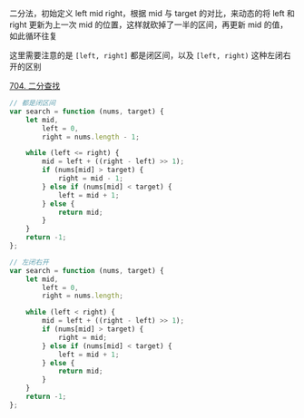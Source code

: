 二分法，初始定义 left mid right，根据 mid 与 target 的对比，来动态的将 left 和 right 更新为上一次 mid 的位置，这样就砍掉了一半的区间，再更新 mid 的值，如此循环往复

这里需要注意的是 `[left, right]` 都是闭区间，以及 `[left, right)` 这种左闭右开的区别

[704. 二分查找](https://leetcode.cn/problems/binary-search/description/)

```js
// 都是闭区间
var search = function (nums, target) {
    let mid,
        left = 0,
        right = nums.length - 1;

    while (left <= right) {
        mid = left + ((right - left) >> 1);
        if (nums[mid] > target) {
            right = mid - 1;
        } else if (nums[mid] < target) {
            left = mid + 1;
        } else {
            return mid;
        }
    }
    return -1;
};

// 左闭右开
var search = function (nums, target) {
    let mid,
        left = 0,
        right = nums.length;

    while (left < right) {
        mid = left + ((right - left) >> 1);
        if (nums[mid] > target) {
            right = mid;
        } else if (nums[mid] < target) {
            left = mid + 1;
        } else {
            return mid;
        }
    }
    return -1;
};
```
